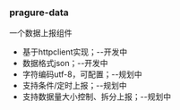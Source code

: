 ### pragure-data
一个数据上报组件
* 基于httpclient实现；--开发中
* 数据格式json；--开发中
* 字符编码utf-8，可配置；--规划中
* 支持条件/定时上报；--规划中
* 支持数据量大小控制、拆分上报；--规划中